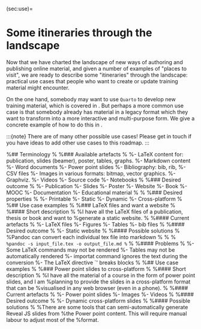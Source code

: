 (sec:use)=
# Some itineraries through the landscape

Now that we have charted the landscape of new ways of authoring and publishing online material, 
and given a number of examples of "places to visit", 
we are ready to describe some "itineraries" through the landscape:  
practical use cases that people who want to create or update training material might encounter. 

On the one hand, somebody may want to use `Quarto` to develop new training material, which is covered in [](sec:use:qua). 
But perhaps a more common use case is that somebody already has material in a legacy format which they want to transform into a more interactive and multi-purpose form. 
We give a concrete example of how to do this in [](sec:use:lat). 

:::{note}
There are of many other possible use cases! 
Please get in touch if you have ideas to add other use cases to this roadmap.
::: 


%## Terminology
%
%### Available artefacts
%
%- LaTeX content for: publication, slides (beamer), poster, tables, graphs.
%- Markdown content
%- Word documents
%- Power point slides
%- Bibliography: bib, rib,
%- CSV files
%- Images in various formats: bitmap, vector graphics.
%- Graphviz.
%- Videos
%- Source code
%- Notebooks
%
%### Desired outcome
%
%- Publication
%- Slides
%- Poster
%- Website
%- Book
%- MOOC
%- Documentation
%- Educational material
%
%
%### Desired properties
%
%- Printable
%- Static
%- Dynamic
%- Cross-platform
%
%## Use case examples
%
%### LaTeX files and want a website
%
%#### Short description
%
%I have all the LaTeX files of a publication, thesis or book and want to
%generate a static website.
%
%#### Current artefacts
%
%- LaTeX files
%- Figures
%- Tables
%- bib files
%
%#### Desired outcome
%
%- Static website
%
%#### Possible solutions
%
%Pandoc can convert each individual tex file into markdown
%
%
%```
%pandoc -s input_file.tex -o output_file.md
%```
%
%#### Problems
%
%- Some LaTeX commands may not be rendered
%- Tables may not be automatically rendered
%- importat command ignores the text during the conversion
%- The LaTeX directive \`\' breaks blocks
%
%## Use case examples
%
%### Power point slides to cross-platform
%
%#### Short description
%
%I have all the material of a course in the form of power point slides, and I am
%planning to provide the slides in a cross-platform format that can be
%visualised in any web browser (even in a phone).
%
%#### Current artefacts
%
%- Power point slides
%- Images
%- Videos
%
%#### Desired outcome
%
%- Dynamic cross-platform slides
%
%#### Possible solutions
%
%There are some tools that can semi-automatically generate Reveal JS slides from
%the Power point content. This will require manual labour to adjust most of the
%format.
